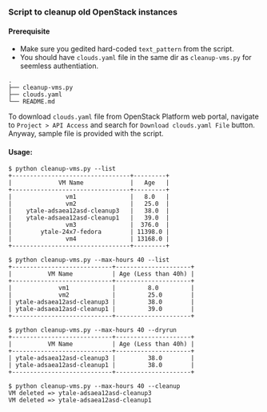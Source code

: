### Script to cleanup old OpenStack instances

#### Prerequisite
* Make sure you gedited hard-coded `text_pattern` from the script.
* You should have `clouds.yaml` file in the same dir as `cleanup-vms.py` for seemless authentiation.
```
.
├── cleanup-vms.py
├── clouds.yaml
└── README.md
```

To download `clouds.yaml` file from OpenStack Platform web portal, navigate to `Project > API Access` and search for `Download clouds.yaml File` button. Anyway, sample file is provided with the script.

#### Usage:

```
$ python cleanup-vms.py --list
+---------------------------------+---------+
|             VM Name             |   Age   |
+---------------------------------+---------+
|               vm1               |   8.0   |
|               vm2               |   25.0  |
|    ytale-adsaea12asd-cleanup3   |   38.0  |
|    ytale-adsaea12asd-cleanup1   |   39.0  |
|               vm3               |  376.0  |
|        ytale-24x7-fedora        | 11398.0 |
|               vm4               | 13168.0 |
+---------------------------------+---------+

$ python cleanup-vms.py --max-hours 40 --list
+----------------------------+---------------------+
|          VM Name           | Age (Less than 40h) |
+----------------------------+---------------------+
|             vm1            |         8.0         |
|             vm2            |         25.0        |
| ytale-adsaea12asd-cleanup3 |         38.0        |
| ytale-adsaea12asd-cleanup1 |         39.0        |
+----------------------------+---------------------+

$ python cleanup-vms.py --max-hours 40 --dryrun
+----------------------------+---------------------+
|          VM Name           | Age (Less than 40h) |
+----------------------------+---------------------+
| ytale-adsaea12asd-cleanup3 |         38.0        |
| ytale-adsaea12asd-cleanup1 |         38.0        |
+----------------------------+---------------------+

$ python cleanup-vms.py --max-hours 40 --cleanup
VM deleted => ytale-adsaea12asd-cleanup3
VM deleted => ytale-adsaea12asd-cleanup1
```
